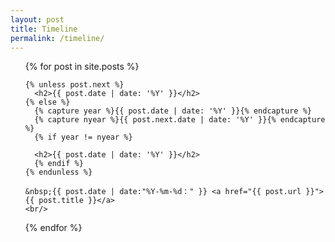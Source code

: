 ```yaml
---
layout: post
title: Timeline
permalink: /timeline/
---
```


<ul>
  {% for post in site.posts %}

    {% unless post.next %}
      <h2>{{ post.date | date: '%Y' }}</h2>
    {% else %}
      {% capture year %}{{ post.date | date: '%Y' }}{% endcapture %}
      {% capture nyear %}{{ post.next.date | date: '%Y' }}{% endcapture %}
      {% if year != nyear %}
      
      <h2>{{ post.date | date: '%Y' }}</h2>
      {% endif %}
    {% endunless %}

    &nbsp;{{ post.date | date:"%Y-%m-%d：" }} <a href="{{ post.url }}">{{ post.title }}</a>
    <br/>
  {% endfor %}
</ul>
